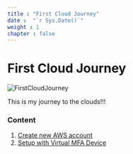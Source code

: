 ```yaml
---
title : "First Cloud Journey"
date :  "`r Sys.Date()`"
weight : 1
chapter : false
---
```

# First Cloud Journey

![FirstCloudJourney](/images/Cloud-Journey-1.png)

This is my journey to the clouds!!!

### Content
 1. [Create new AWS account](1-CreateNewAWSAccount/)
 2. [Setup with Virtual MFA Device](2-SetupVirtualMFADevice/)
